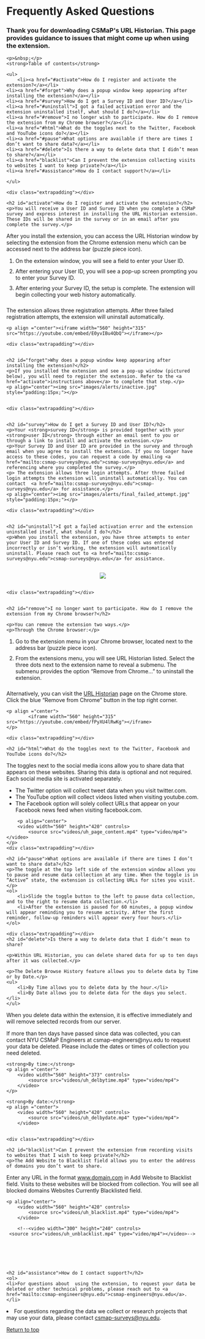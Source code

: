 # Frequently Asked Questions

	
<html>
<head>
<style>
	h2{line-height:100%;}
	ol li {padding-bottom:10px;}
	.extrapadding{padding:30px;}
	</style>	
</head>
<body>
<a id="top"></a>

<h3>Thank you for downloading CSMaP's URL Historian. This page provides guidance to issues that might come up when using the extension. </h3>

	<p>&nbsp;</p>
	<strong>Table of contents</strong>
	
	<ul>
		<li><a href="#activate">How do I register and activate the extension?</a></li>
	<li><a href="#forget">Why does a popup window keep appearing after installing the extension?</a></li>
	<li><a href="#survey">How do I get a Survey ID and User ID?</a></li>
	<li><a href="#uninstall">I got a failed activation error and the extension uninstalled itself, what should I do?</a></li>
	<li><a href="#remove">I no longer wish to participate. How do I remove the extension from my Chrome browser?</a></li>
	<li><a href="#html">What do the toggles next to the Twitter, Facebook and YouTube icons do?</a></li>
	<li><a href="#pause">What options are available if there are times I don’t want to share data?</a></li>
	<li><a href="#delete">Is there a way to delete data that I didn’t mean to share?</a></li>
	<li><a href="blacklist">Can I prevent the extension collecting visits to websites I want to keep private?</a></li>
	<li><a href="#assistance">How do I contact support?</a></li>

	</ul>
	
	<div class="extrapadding"></div>

	<h2 id="activate">How do I register and activate the extension?</h2>
	<p>You will receive a User ID and Survey ID when you complete a CSMaP survey and express interest in installing the URL Historian extension. These IDs will be shared in the survey or in an email after you complete the survey.</p>

<p>After you install the extension, you can access the URL Historian window by selecting the extension from the Chrome extension menu which can be accessed next to the address bar (puzzle piece icon).</p>
<ol>	
	<li>On the extension window, you will see a field to enter your User ID.</li>
<li>After entering your User ID, you will see a pop-up screen prompting you to enter your Survey ID.</li>
<li>After entering your Survey ID, the setup is complete. The extension will begin collecting your web history automatically.</li>
	</ol>
<p>The extension allows three registration attempts. After three failed registration attempts, the extension will uninstall automatically.</p>

	<p align ="center"><iframe width="560" height="315" src="https://youtube.com/embed/E0yvIBu4QbQ"></iframe></p>

	<div class="extrapadding"></div>

	
	<h2 id="forget">Why does a popup window keep appearing after installing the extension?</h2>
	<p>If you installed the extension and see a pop-up window (pictured below), you will need to register the extension. Refer to the <a href="activate">instructions above</a> to complete that step.</p>
	<p align="center"><img src="images/alerts/inactive.jpg" style="padding:15px;"></p>


	<div class="extrapadding"></div>

	
	<h2 id="survey">How do I get a Survey ID and User ID?</h2>
	<p>Your <strong>survey ID</strong> is provided together with your <strong>user ID</strong> through either an email sent to you or through a link to install and activate the extension.</p>
	<p>Your Survey ID and User ID are provided in the survey and through email when you agree to install the extension. If you no longer have access to these codes, you can request a code by emailing <a href="mailto:csmap-surveys@nyu.edu">csmap-surveys@nyu.edu</a> and referencing where you completed the survey.</p>
	<p> The extension allows three login attempts. After three failed login attempts the extension will uninstall automatically. You can contact  <a href="mailto:csmap-surveys@nyu.edu">csmap-surveys@nyu.edu</a> for assistance.</p>	
	<p align="center"><img src="images/alerts/final_failed_attempt.jpg" style="padding:15px;"></p>

	<div class="extrapadding"></div>
	
		
	<h2 id="uninstall">I got a failed activation error and the extension uninstalled itself, what should I do?</h2>
	<p>When you install the extension, you have three attempts to enter your User ID and Survey ID. If one of these codes was entered incorrectly or isn’t working, the extension will automatically uninstall. Please reach out to <a href="mailto:csmap-surveys@nyu.edu">csmap-surveys@nyu.edu</a> for assistance.
</p>
	<p align="center"><img src="images/alerts/uninstall.jpg" style="padding:15px;"></p>

	
	<div class="extrapadding"></div>

	
	<h2 id="remove">I no longer want to participate. How do I remove the extension from my Chrome browser?</h2>
	
	<p>You can remove the extension two ways.</p>
	<p>Through the Chrome browser:</p>
<ol>
	<li>Go to the extension menu in your Chrome browser, located next to the address bar (puzzle piece icon).</li> 
<li>From the extensions menu, you will see URL Historian listed. Select the three dots next to the extension name to reveal a submenu. The submenu provides the option “Remove from Chrome…”  to uninstall the extension.</li>
	</ol>
	<p>Alternatively, you can visit the <a href="https://chrome.google.com/webstore/detail/url-historian/imdfbahhoamgbblienjdoeafphlngdim/related?hl=en">URL Historian</a> page on the Chrome store. Click the blue  “Remove from Chrome” button in the top right corner. </p>
	
	<p align ="center">
			<iframe width="560" height="315" src="https://youtube.com/embed/fPyXU4lRwKg"></iframe>
	</p>

	<div class="extrapadding"></div>

	<h2 id="html">What do the toggles next to the Twitter, Facebook and YouTube icons do?</h2>
	
The toggles next to the social media icons allow you to share data that appears on these websites. Sharing this data is optional and not required. Each social media site is activated separately. 
<ul>
	<li>The Twitter option will collect tweet data when you visit twitter.com.</li>
	<li>The YouTube option will collect videos listed when visiting youtube.com.</li>
	<li>The Facebook option will solely collect URLs that appear on your Facebook news feed when visiting facebook.com.</li> 
</ul>
			
		<p align="center">
		<video width="560" height="420" controls>
	  		<source src="videos/uh_page_content.mp4" type="video/mp4"></video>
	</p>
	<div class="extrapadding"></div>

	<h2 id="pause">What options are available if there are times I don’t want to share data?</h2>
	<p>The toggle at the top left side of the extension window allows you to pause and resume data collection at any time. When the toggle is in “Active” state, the extension is collecting URLs for sites you visit.</p>
	<ol>
		<li>Slide the toggle button to the left to pause data collection, and to the right to resume data collection.</li>
		<li>After the extension is paused for 60 minutes, a popup window will appear reminding you to resume activity. After the first reminder, follow-up reminders will appear every four hours.</li>
	</ol>		

	<div class="extrapadding"></div>
 	<h2 id="delete">Is there a way to delete data that I didn’t mean to share?
</h2>
	
	<p>Within URL Historian, you can delete shared data for up to ten days after it was collected.</p>

	<p>The Delete Browse History feature allows you to delete data by Time or by Date.</p>
	<ul>
		<li>By Time allows you to delete data by the hour.</li>
		<li>By Date allows you to delete data for the days you select.</li>
	</ul>
<p>When you delete data within the extension, it is effective immediately and will remove selected records from our server.</p>

<p>If more than ten days have passed since data was collected, you can contact NYU CSMaP Engineers at csmap-engineers@nyu.edu to request your data be deleted. Please include the dates or times of collection you need deleted.</p>

	
	<strong>By time:</strong>
	<p align ="center">
		<video width="560" height="373" controls>
	  		<source src="videos/uh_delbytime.mp4" type="video/mp4">
		</video>
	</p>
	
	<strong>By date:</strong>
	<p align ="center">
		<video width="560" height="420" controls>
	  		<source src="videos/uh_delbydate.mp4" type="video/mp4">
		</video>
	

	<div class="extrapadding"></div>
	
	<h2 id="blacklist">Can I prevent the extension from recording visits to websites that I wish to keep private?</h2>
	<p>The Add Website to Blacklist field allows you to enter the address of domains you don’t want to share.
Enter any URL in the format www.domain.com in Add Website to Blacklist field. Visits to these websites will be blocked from collection. You will see all blocked domains Websites Currently Blacklisted field.</p>

	<p align="center">
		<video width="560" height="420" controls>
  			<source src="videos/uh_blacklist.mp4" type="video/mp4">
		</video>

<!-- Unblacklist -->

		<!--<video width="300" height="240" controls>
     <source src="videos/uh_unblacklist.mp4" type="video/mp4"></video>-->

<div class="extrapadding"></div>

	<h2 id="assistance">How do I contact support?</h2>
	<ol>
	<li>For questions about  using the extension, to request your data be deleted or other technical problems, please reach out to <a href="mailto:csmap-engineers@nyu.edu">csmap-engineers@nyu.edu</a>.</li>
<li>For questions regarding the data we collect or research projects that may use your data, please contact <a href="mailto:csmap-surveys@nyu.edu">csmap-surveys@nyu.edu</a>.</li>
	</ol>

<p><a href="#top">Return to top </a></p>


